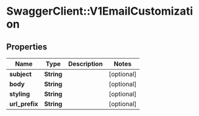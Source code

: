 # SwaggerClient::V1EmailCustomization

## Properties
Name | Type | Description | Notes
------------ | ------------- | ------------- | -------------
**subject** | **String** |  | [optional] 
**body** | **String** |  | [optional] 
**styling** | **String** |  | [optional] 
**url_prefix** | **String** |  | [optional] 

